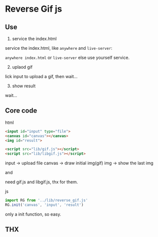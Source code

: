 # Reverse Gif js

## Use

1. service the index.html

  service the index.html, like `anywhere` and `live-server`:

  `anywhere index.html` or `live-server` else use yourself service.

2. uplaod gif

  lick input to upload a gif, then wait...

3. show result

  wait...

## Core code

html
```html
<input id="input" type="file">
<canvas id="canvas"></canvas>
<img id="result">

<script src="lib/gif.js"></script>
<script src="lib/libgif.js"></script>
```

input -> upload file
canvas -> draw initial img(gif)
img -> show the last img

and

need gif.js and libgif.js, thx for them.

js
```js
import RG from '../lib/reverse_gif.js'
RG.init('canvas', 'input', 'result')
```

only a init function, so easy.

## THX